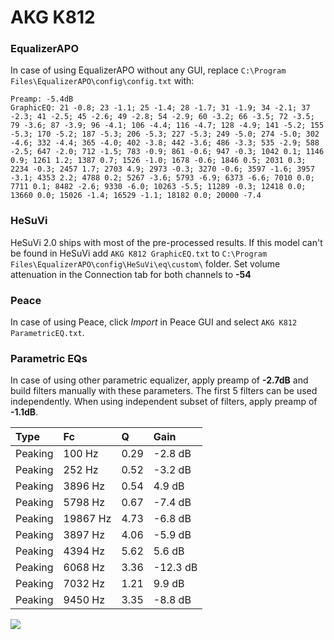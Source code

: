 # AKG K812

### EqualizerAPO
In case of using EqualizerAPO without any GUI, replace `C:\Program Files\EqualizerAPO\config\config.txt`
with:
```
Preamp: -5.4dB
GraphicEQ: 21 -0.8; 23 -1.1; 25 -1.4; 28 -1.7; 31 -1.9; 34 -2.1; 37 -2.3; 41 -2.5; 45 -2.6; 49 -2.8; 54 -2.9; 60 -3.2; 66 -3.5; 72 -3.5; 79 -3.6; 87 -3.9; 96 -4.1; 106 -4.4; 116 -4.7; 128 -4.9; 141 -5.2; 155 -5.3; 170 -5.2; 187 -5.3; 206 -5.3; 227 -5.3; 249 -5.0; 274 -5.0; 302 -4.6; 332 -4.4; 365 -4.0; 402 -3.8; 442 -3.6; 486 -3.3; 535 -2.9; 588 -2.5; 647 -2.0; 712 -1.5; 783 -0.9; 861 -0.6; 947 -0.3; 1042 0.1; 1146 0.9; 1261 1.2; 1387 0.7; 1526 -1.0; 1678 -0.6; 1846 0.5; 2031 0.3; 2234 -0.3; 2457 1.7; 2703 4.9; 2973 -0.3; 3270 -0.6; 3597 -1.6; 3957 -3.1; 4353 2.2; 4788 0.2; 5267 -3.6; 5793 -6.9; 6373 -6.6; 7010 0.0; 7711 0.1; 8482 -2.6; 9330 -6.0; 10263 -5.5; 11289 -0.3; 12418 0.0; 13660 0.0; 15026 -1.4; 16529 -1.1; 18182 0.0; 20000 -7.4
```

### HeSuVi
HeSuVi 2.0 ships with most of the pre-processed results. If this model can't be found in HeSuVi add
`AKG K812 GraphicEQ.txt` to `C:\Program Files\EqualizerAPO\config\HeSuVi\eq\custom\` folder.
Set volume attenuation in the Connection tab for both channels to **-54**

### Peace
In case of using Peace, click *Import* in Peace GUI and select `AKG K812 ParametricEQ.txt`.

### Parametric EQs
In case of using other parametric equalizer, apply preamp of **-2.7dB** and build filters manually
with these parameters. The first 5 filters can be used independently.
When using independent subset of filters, apply preamp of **-1.1dB**.

| Type    | Fc       |    Q | Gain     |
|:--------|:---------|:-----|:---------|
| Peaking | 100 Hz   | 0.29 | -2.8 dB  |
| Peaking | 252 Hz   | 0.52 | -3.2 dB  |
| Peaking | 3896 Hz  | 0.54 | 4.9 dB   |
| Peaking | 5798 Hz  | 0.67 | -7.4 dB  |
| Peaking | 19867 Hz | 4.73 | -6.8 dB  |
| Peaking | 3897 Hz  | 4.06 | -5.9 dB  |
| Peaking | 4394 Hz  | 5.62 | 5.6 dB   |
| Peaking | 6068 Hz  | 3.36 | -12.3 dB |
| Peaking | 7032 Hz  | 1.21 | 9.9 dB   |
| Peaking | 9450 Hz  | 3.35 | -8.8 dB  |

![](https://raw.githubusercontent.com/jaakkopasanen/AutoEq/master/results/headphonecom/sbaf-serious/AKG%20K812/AKG%20K812.png)